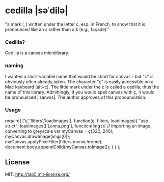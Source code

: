 # cedilla |səˈdilə|

"a mark ( ¸ ) written under the letter c, esp. in French, to show that it is pronounced like an s rather than a k (e.g., façade)."

### Cedilla?

Cedilla is a canvas microlibrary. 

### naming

I wanted a short variable name that would be short for canvas - but "c" is obviously often already taken.
The character "ç" is easily accessible on a Mac keyboard (alt+c). The little mark under the c is called a cedilla, thus the name of this library. 
Admittingly, if you would spell canvas with ç, it would be pronounced |ˈsanvəs|. The author approves of this pronounciation.

### Usage

require(
  ['ç','filters','loadimages'],
  function(ç, filters, loadimages){
    "use strict";
    loadimages(['Lenna.png'], function(imgs){
      // importing an image, converting to greyscale
      var myCanvas = ç(320, 240);
      myCanvas.drawImage(imgs[0]);
      myCanvas.applyPixelFilter(filters.monochrome);
      document.body.appendChild(myCanvas.toImage());
    }
  }
);

## License

MIT: http://tap5.mit-license.org/
